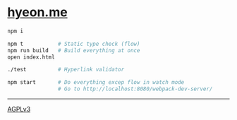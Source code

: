 [hyeon.me](https://hyeon.me)
========

```bash
npm i

npm t           # Static type check (flow)
npm run build   # Build everything at once
open index.html

./test          # Hyperlink validator

npm start       # Do everything excep flow in watch mode
                # Go to http://localhost:8080/webpack-dev-server/
```

--------

[AGPLv3](LICENSE)
